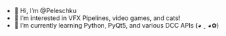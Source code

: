 - 👋 Hi, I’m @Peleschku
- 👀 I’m interested in VFX Pipelines, video games, and cats!
- 🌱 I’m currently learning Python, PyQt5, and various DCC APIs (◕ ˬ ◕✿)

<!---
Peleschku/Peleschku is a ✨ special ✨ repository because its `README.md` (this file) appears on your GitHub profile.
You can click the Preview link to take a look at your changes.
--->
